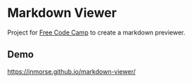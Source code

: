 # Markdown Viewer

Project for [Free Code Camp](https://www.freecodecamp.com/) to create a
markdown previewer.

## Demo

https://jnmorse.github.io/markdown-viewer/
